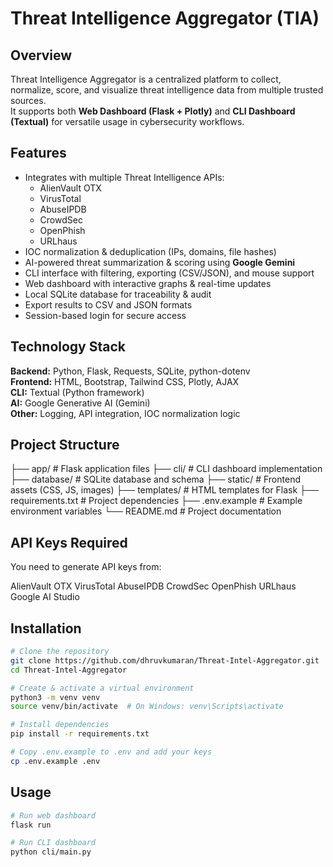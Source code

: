 # Threat Intelligence Aggregator (TIA)

##  Overview
Threat Intelligence Aggregator is a centralized platform to collect, normalize, score, and visualize threat intelligence data from multiple trusted sources.  
It supports both **Web Dashboard (Flask + Plotly)** and **CLI Dashboard (Textual)** for versatile usage in cybersecurity workflows.

##  Features
- Integrates with multiple Threat Intelligence APIs:
  - AlienVault OTX
  - VirusTotal
  - AbuseIPDB
  - CrowdSec
  - OpenPhish
  - URLhaus
- IOC normalization & deduplication (IPs, domains, file hashes)
- AI-powered threat summarization & scoring using **Google Gemini**
- CLI interface with filtering, exporting (CSV/JSON), and mouse support
- Web dashboard with interactive graphs & real-time updates
- Local SQLite database for traceability & audit
- Export results to CSV and JSON formats
- Session-based login for secure access

##  Technology Stack
**Backend:** Python, Flask, Requests, SQLite, python-dotenv  
**Frontend:** HTML, Bootstrap, Tailwind CSS, Plotly, AJAX  
**CLI:** Textual (Python framework)  
**AI:** Google Generative AI (Gemini)  
**Other:** Logging, API integration, IOC normalization logic

##  Project Structure
├── app/ # Flask application files
├── cli/ # CLI dashboard implementation
├── database/ # SQLite database and schema
├── static/ # Frontend assets (CSS, JS, images)
├── templates/ # HTML templates for Flask
├── requirements.txt # Project dependencies
├── .env.example # Example environment variables
└── README.md # Project documentation

## API Keys Required
You need to generate API keys from:

AlienVault OTX
VirusTotal
AbuseIPDB
CrowdSec
OpenPhish
URLhaus
Google AI Studio


##  Installation
```bash
# Clone the repository
git clone https://github.com/dhruvkumaran/Threat-Intel-Aggregator.git
cd Threat-Intel-Aggregator

# Create & activate a virtual environment
python3 -m venv venv
source venv/bin/activate  # On Windows: venv\Scripts\activate

# Install dependencies
pip install -r requirements.txt

# Copy .env.example to .env and add your keys
cp .env.example .env
```
## Usage
```bash
# Run web dashboard
flask run

# Run CLI dashboard
python cli/main.py
```
